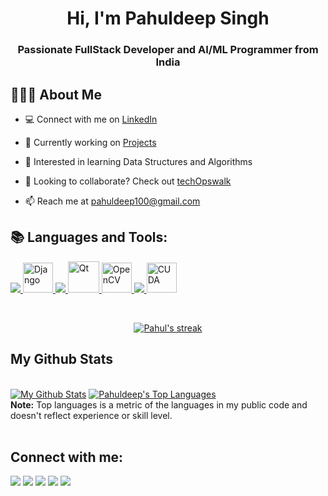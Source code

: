 <h1 align="center">Hi, I'm Pahuldeep Singh</h1>

<h3 align="center">Passionate FullStack Developer and AI/ML Programmer from India</h3>

## 🧙‍♂️🌐 About Me 

- 💻 Connect with me on [LinkedIn](https://www.linkedin.com/in/pahuldeep-singh-424351161)

- 🔭 Currently working on [Projects](https://github.com/pahuldeep?tab=repositories)

- 🌱 Interested in learning Data Structures and Algorithms

- 🎯 Looking to collaborate? Check out [techOpswalk](https://github.com/techopswalk)

- 📫 Reach me at pahuldeep100@gmail.com

## 📚 Languages and Tools:

<p align="left"> 
    <a href="https://www.python.org/" target="_blank"> <img src="https://img.icons8.com/fluency/48/000000/python.png"/> </a>
    <a href="https://www.djangoproject.com/" target="_blank"> <img width="48" height="48" src="https://img.icons8.com/external-tal-revivo-color-tal-revivo/48/external-django-a-high-level-python-web-framework-that-encourages-rapid-development-logo-color-tal-revivo.png" alt="Django"/> </a>
    <a href="https://git-scm.com/" target="_blank"> <img src="https://img.icons8.com/color/48/000000/git.png"/> </a> 
    <a href="https://doc.qt.io/" target="_blank"> <img width="50" height="50" src="https://img.icons8.com/ios/50/qt.png" alt="Qt"/> </a>
    <a href="https://docs.opencv.org/4.x/index.html" target="_blank"> <img width="48" height="48" src="https://img.icons8.com/color/48/opencv.png" alt="OpenCV"/> </a>
    <a href="https://isocpp.org/" target="_blank"> <img src="https://img.icons8.com/color/50/000000/c-plus-plus-logo.png"/> </a>
    <a href="https://docs.nvidia.com/cuda/cuda-toolkit-release-notes/contents.html" target="_blank"> <img width="48" height="48" src="https://img.icons8.com/color/48/nvidia.png" alt="CUDA"/> </a>
</p>

<br/>

<p align="center">
    <a href="https://github.com/pahuldeep/github-readme-streak-stats">
        <img title="🔥 Get streak stats for your profile at git.io/streak-stats" alt="Pahul's streak" src="https://github-readme-streak-stats.herokuapp.com/?user=pahuldeep&theme=black-ice&hide_border=true&stroke=0000&background=060A0CD0"/>
    </a>
</p>

## My Github Stats

<br/>
<a href="https://github.com/pahuldeep/github-readme-stats"><img alt="My Github Stats" src="https://github-readme-stats.vercel.app/api?username=pahuldeep&show_icons=true&count_private=true&theme=react&hide_border=true&bg_color=0D1117" /></a>
<a href="https://github.com/pahuldeep/github-readme-stats"><img alt="Pahuldeep's Top Languages" src="https://github-readme-stats.vercel.app/api/top-langs/?username=pahuldeep&langs_count=8&count_private=true&layout=compact&theme=react&hide_border=true&bg_color=0D1117" /></a>
<br/>
<b>Note:</b> Top languages is a metric of the languages in my public code and doesn't reflect experience or skill level.

<br/>
<br/>

## Connect with me:
<p align="left">
    <a href="https://www.linkedin.com/in/pahuldeep-singh-424351161"><img src="https://img.icons8.com/fluent/48/000000/linkedin.png"/></a>
    <a href="https://twitter.com/pahuldeep_"><img src="https://img.icons8.com/fluent/48/000000/twitter.png"/></a>
    <a href="https://www.instagram.com/pahul.deep17/"><img src="https://img.icons8.com/fluent/48/000000/instagram-new.png"/></a>
<!--     <a href="https://soundcloud.com/user-743173062/"><img src="https://img.icons8.com/color/48/000000/soundcloud.png"/></a> -->
    <a href="https://www.youtube.com/@Techopswalk"><img src="https://img.icons8.com/color/48/000000/youtube-play.png"/></a>
    <a href="https://drive.google.com/drive/folders/1-K7U8MGAAMk3oNYC4DMpakKwLthehYGy">
        <img src="https://img.icons8.com/color/48/google-drive--v2.png"/>
    </a>
</p>
